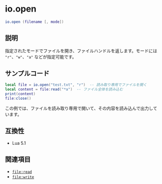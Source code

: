 # io.open

```lua
io.open (filename [, mode])
```

## 説明

指定されたモードでファイルを開き、ファイルハンドルを返します。モードには `"r"`、`"w"`、`"a"` などが指定可能です。

## サンプルコード

```lua
local file = io.open("test.txt", "r")  -- 読み取り専用でファイルを開く
local content = file:read("*a")  -- ファイル全体を読み込む
print(content)
file:close()
```

この例では、ファイルを読み取り専用で開いて、その内容を読み込んで出力しています。

## 互換性

- Lua 5.1

## 関連項目

- [`file:read`](file_read.md)
- [`file:write`](file_write.md)